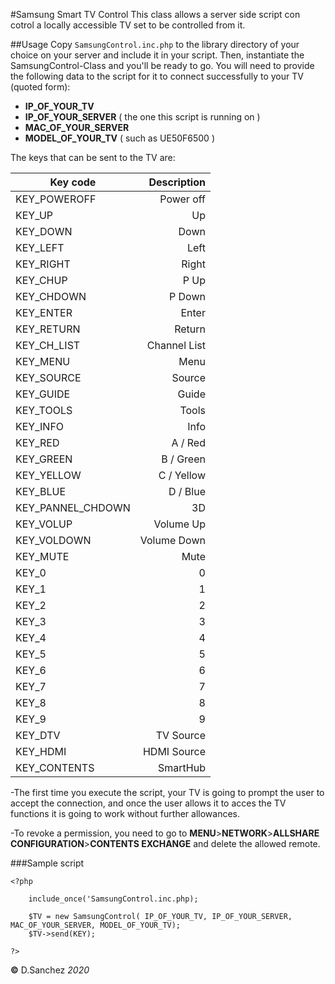 #Samsung Smart TV Control
This class allows a server side script con cotrol a locally accessible TV set to be controlled from it.

##Usage
Copy `SamsungControl.inc.php` to the library directory of your choice on your server and include it in your script. Then, instantiate the SamsungControl-Class and you'll be ready to go. You will need to provide the following data to the script for it to connect successfully to your TV (quoted form):

* **IP\_OF\_YOUR\_TV**
* **IP\_OF\_YOUR_SERVER** ( the one this script is running on )
* **MAC\_OF\_YOUR\_SERVER**
* **MODEL\_OF\_YOUR\_TV** ( such as UE50F6500 )

The keys that can be sent to the TV are:


|Key code|Description|
|--------|----------:|
|KEY_POWEROFF       |Power off
|KEY_UP             |Up
|KEY_DOWN           |Down
|KEY_LEFT           |Left
|KEY_RIGHT          |Right
|KEY_CHUP           |P Up
|KEY_CHDOWN         |P Down
|KEY_ENTER          |Enter
|KEY_RETURN         |Return
|KEY_CH_LIST        |Channel List
|KEY_MENU           |Menu
|KEY_SOURCE         |Source
|KEY_GUIDE          |Guide
|KEY_TOOLS          |Tools
|KEY_INFO           |Info
|KEY_RED            |A / Red
|KEY_GREEN          |B / Green
|KEY_YELLOW         |C / Yellow
|KEY_BLUE           |D / Blue
|KEY_PANNEL_CHDOWN  |3D
|KEY_VOLUP          |Volume Up
|KEY_VOLDOWN        |Volume Down
|KEY_MUTE           |Mute
|KEY_0              |0
|KEY_1              |1
|KEY_2              |2
|KEY_3              |3
|KEY_4              |4
|KEY_5              |5
|KEY_6              |6
|KEY_7              |7
|KEY_8              |8
|KEY_9              |9
|KEY_DTV            |TV Source
|KEY_HDMI           |HDMI Source
|KEY_CONTENTS       |SmartHub


-The first time you execute the script, your TV is going to prompt the user to accept the connection, and once the user allows it to acces the TV functions it is going to work without further allowances.

-To revoke a permission, you need to go to **MENU**>**NETWORK**>**ALLSHARE CONFIGURATION**>**CONTENTS EXCHANGE** and delete the allowed remote.

###Sample script
```
<?php

	include_once('SamsungControl.inc.php);

	$TV = new SamsungControl( IP_OF_YOUR_TV, IP_OF_YOUR_SERVER, MAC_OF_YOUR_SERVER, MODEL_OF_YOUR_TV);
	$TV->send(KEY);

?>
```

**&copy;** D.Sanchez _2020_
